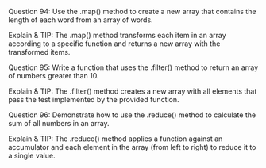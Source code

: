 Question 94: Use the .map() method to create a new array that contains the length of each word from an array of words.

Explain & TIP: The .map() method transforms each item in an array according to a specific function and returns a new array with the transformed items.


Question 95: Write a function that uses the .filter() method to return an array of numbers greater than 10.

Explain & TIP: The .filter() method creates a new array with all elements that pass the test implemented by the provided function.


Question 96: Demonstrate how to use the .reduce() method to calculate the sum of all numbers in an array.

Explain & TIP: The .reduce() method applies a function against an accumulator and each element in the array (from left to right) to reduce it to a single value.